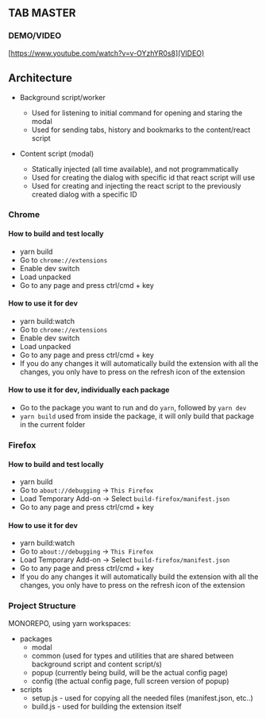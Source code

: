 ## TAB MASTER

### DEMO/VIDEO

[https://www.youtube.com/watch?v=v-OYzhYR0s8](VIDEO)

## Architecture

- Background script/worker

  - Used for listening to initial command for opening and staring the modal
  - Used for sending tabs, history and bookmarks to the content/react script

- Content script (modal)
  - Statically injected (all time available), and not programmatically
  - Used for creating the dialog with specific id that react script will use
  - Used for creating and injecting the react script to the previously created dialog with a specific ID

### Chrome

#### How to build and test locally

- yarn build
- Go to `chrome://extensions`
- Enable dev switch
- Load unpacked
- Go to any page and press ctrl/cmd + key

#### How to use it for dev

- yarn build:watch
- Go to `chrome://extensions`
- Enable dev switch
- Load unpacked
- Go to any page and press ctrl/cmd + key
- If you do any changes it will automatically build the extension with all the changes, you only have to press on the refresh icon of the extension

#### How to use it for dev, individually each package

- Go to the package you want to run and do `yarn`, followed by `yarn dev`
- `yarn build` used from inside the package, it will only build that package in the current folder

### Firefox

#### How to build and test locally

- yarn build
- Go to `about://debugging` -> `This Firefox`
- Load Temporary Add-on -> Select `build-firefox/manifest.json`
- Go to any page and press ctrl/cmd + key

#### How to use it for dev

- yarn build:watch
- Go to `about://debugging` -> `This Firefox`
- Load Temporary Add-on -> Select `build-firefox/manifest.json`
- Go to any page and press ctrl/cmd + key
- If you do any changes it will automatically build the extension with all the changes, you only have to press on the refresh icon of the extension

### Project Structure

MONOREPO, using yarn workspaces:

- packages
  - modal
  - common (used for types and utilities that are shared between background script and content script/s)
  - popup (currently being build, will be the actual config page)
  - config (the actual config page, full screen version of popup)
- scripts
  - setup.js - used for copying all the needed files (manifest.json, etc..)
  - build.js - used for building the extension itself

